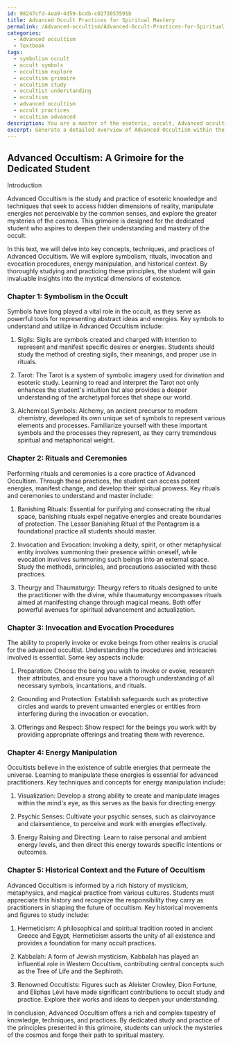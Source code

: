 ```yaml
---
id: 98247cfd-4ea9-4d59-bcdb-c0273053591b
title: Advanced Occult Practices for Spiritual Mastery
permalink: /Advanced-occultism/Advanced-Occult-Practices-for-Spiritual-Mastery/
categories:
  - Advanced occultism
  - Textbook
tags:
  - symbolism occult
  - occult symbols
  - occultism explore
  - occultism grimoire
  - occultism study
  - occultist understanding
  - occultism
  - advanced occultism
  - occult practices
  - occultism advanced
description: You are a master of the esoteric, occult, Advanced occultism and education, you have written many textbooks on the subject in ways that provide students with rich and deep understanding of the subject. You are being asked to write textbook-like sections on a topic and you do it with full context, explainability, and reliability in accuracy to the true facts of the topic at hand, in a textbook style that a student would easily be able to learn from, in a rich, engaging, and contextual way. Always include relevant context (such as formulas and history), related concepts, and in a way that someone can gain deep insights from.
excerpt: Generate a detailed overview of Advanced Occultism within the context of a grimoire, focusing on key concepts, techniques, and practices that a dedicated student should aim to learn and understand. Include guidance on symbolism, rituals, invocation and evocation procedures, energy manipulation, and historical context that will deepen the initiate's mastery of the subject.
---
```


## Advanced Occultism: A Grimoire for the Dedicated Student

Introduction

Advanced Occultism is the study and practice of esoteric knowledge and techniques that seek to access hidden dimensions of reality, manipulate energies not perceivable by the common senses, and explore the greater mysteries of the cosmos. This grimoire is designed for the dedicated student who aspires to deepen their understanding and mastery of the occult.

In this text, we will delve into key concepts, techniques, and practices of Advanced Occultism. We will explore symbolism, rituals, invocation and evocation procedures, energy manipulation, and historical context. By thoroughly studying and practicing these principles, the student will gain invaluable insights into the mystical dimensions of existence.

### Chapter 1: Symbolism in the Occult

Symbols have long played a vital role in the occult, as they serve as powerful tools for representing abstract ideas and energies. Key symbols to understand and utilize in Advanced Occultism include:

1. Sigils: Sigils are symbols created and charged with intention to represent and manifest specific desires or energies. Students should study the method of creating sigils, their meanings, and proper use in rituals.

2. Tarot: The Tarot is a system of symbolic imagery used for divination and esoteric study. Learning to read and interpret the Tarot not only enhances the student's intuition but also provides a deeper understanding of the archetypal forces that shape our world.

3. Alchemical Symbols: Alchemy, an ancient precursor to modern chemistry, developed its own unique set of symbols to represent various elements and processes. Familiarize yourself with these important symbols and the processes they represent, as they carry tremendous spiritual and metaphorical weight.

### Chapter 2: Rituals and Ceremonies

Performing rituals and ceremonies is a core practice of Advanced Occultism. Through these practices, the student can access potent energies, manifest change, and develop their spiritual prowess. Key rituals and ceremonies to understand and master include:

1. Banishing Rituals: Essential for purifying and consecrating the ritual space, banishing rituals expel negative energies and create boundaries of protection. The Lesser Banishing Ritual of the Pentagram is a foundational practice all students should master.

2. Invocation and Evocation: Invoking a deity, spirit, or other metaphysical entity involves summoning their presence within oneself, while evocation involves summoning such beings into an external space. Study the methods, principles, and precautions associated with these practices.

3. Theurgy and Thaumaturgy: Theurgy refers to rituals designed to unite the practitioner with the divine, while thaumaturgy encompasses rituals aimed at manifesting change through magical means. Both offer powerful avenues for spiritual advancement and actualization.

### Chapter 3: Invocation and Evocation Procedures

The ability to properly invoke or evoke beings from other realms is crucial for the advanced occultist. Understanding the procedures and intricacies involved is essential. Some key aspects include:

1. Preparation: Choose the being you wish to invoke or evoke, research their attributes, and ensure you have a thorough understanding of all necessary symbols, incantations, and rituals.

2. Grounding and Protection: Establish safeguards such as protective circles and wards to prevent unwanted energies or entities from interfering during the invocation or evocation.

3. Offerings and Respect: Show respect for the beings you work with by providing appropriate offerings and treating them with reverence.

### Chapter 4: Energy Manipulation

Occultists believe in the existence of subtle energies that permeate the universe. Learning to manipulate these energies is essential for advanced practitioners. Key techniques and concepts for energy manipulation include:

1. Visualization: Develop a strong ability to create and manipulate images within the mind's eye, as this serves as the basis for directing energy.

2. Psychic Senses: Cultivate your psychic senses, such as clairvoyance and clairsentience, to perceive and work with energies effectively.

3. Energy Raising and Directing: Learn to raise personal and ambient energy levels, and then direct this energy towards specific intentions or outcomes.

### Chapter 5: Historical Context and the Future of Occultism

Advanced Occultism is informed by a rich history of mysticism, metaphysics, and magical practice from various cultures. Students must appreciate this history and recognize the responsibility they carry as practitioners in shaping the future of occultism. Key historical movements and figures to study include:

1. Hermeticism: A philosophical and spiritual tradition rooted in ancient Greece and Egypt, Hermeticism asserts the unity of all existence and provides a foundation for many occult practices.

2. Kabbalah: A form of Jewish mysticism, Kabbalah has played an influential role in Western Occultism, contributing central concepts such as the Tree of Life and the Sephiroth.

3. Renowned Occultists: Figures such as Aleister Crowley, Dion Fortune, and Eliphas Lévi have made significant contributions to occult study and practice. Explore their works and ideas to deepen your understanding.

In conclusion, Advanced Occultism offers a rich and complex tapestry of knowledge, techniques, and practices. By dedicated study and practice of the principles presented in this grimoire, students can unlock the mysteries of the cosmos and forge their path to spiritual mastery.
